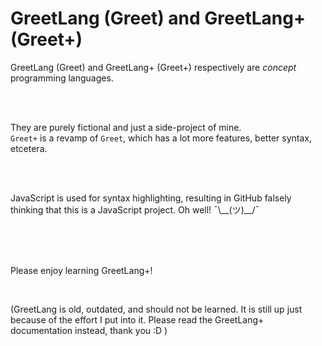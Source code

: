 # GreetLang (Greet) and GreetLang+ (Greet+)

GreetLang (Greet) and GreetLang+ (Greet+) respectively are *concept* programming languages. 

<br />
<br />

They are purely fictional and just a side-project of mine. <br />
`Greet+` is a revamp of `Greet`, which has a lot more features, better syntax, etcetera.

<br />
<br />

JavaScript is used for syntax highlighting, resulting in GitHub falsely thinking that this is a JavaScript project. Oh well! ¯\\\__(ツ)__/¯

<br />
<br />
<br />

Please enjoy learning GreetLang+!

<br />

(GreetLang is old, outdated, and should not be learned. It is still up just because of the effort I put into it. Please read the GreetLang+ documentation instead, thank you :D )
